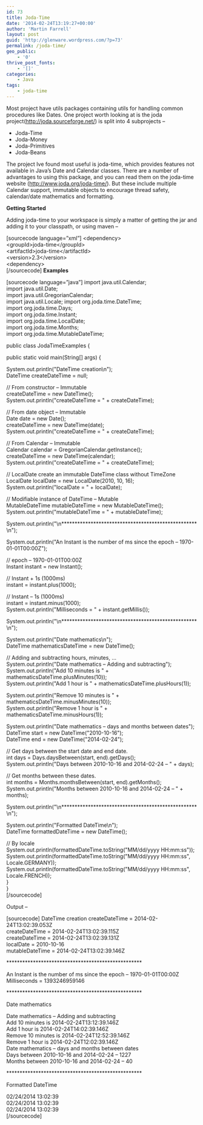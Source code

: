 ```yaml
---
id: 73
title: Joda-Time
date: '2014-02-24T13:19:27+00:00'
author: 'Martin Farrell'
layout: post
guid: 'http://glenware.wordpress.com/?p=73'
permalink: /joda-time/
geo_public:
    - '0'
thrive_post_fonts:
    - '[]'
categories:
    - Java
tags:
    - joda-time
---
```


Most project have utils packages containing utils for handling common procedures like Dates. One project worth looking at is the joda project(<http://joda.sourceforge.net/>) is split into 4 subprojects –

- Joda-Time
- Joda-Money
- Joda-Primitives
- Joda-Beans

The project Ive found most useful is joda-time, which provides features not available in Java’s Date and Calendar classes. There are a number of advantages to using this package, and you can read them on the joda-time website (<http://www.joda.org/joda-time/>). But these include multiple Calendar support, immutable objects to encourage thread safety, calendar/date mathematics and formatting.

**Getting Started**

Adding joda-time to your workspace is simply a matter of getting the jar and adding it to your classpath, or using maven –

\[sourcecode language=”xml”\] &lt;dependency&gt;  
 &lt;groupId&gt;joda-time&lt;/groupId&gt;  
 &lt;artifactId&gt;joda-time&lt;/artifactId&gt;  
 &lt;version&gt;2.3&lt;/version&gt;  
&lt;dependency&gt;  
\[/sourcecode\] **Examples**

\[sourcecode language=”java”\] import java.util.Calendar;  
import java.util.Date;  
import java.util.GregorianCalendar;  
import java.util.Locale; import org.joda.time.DateTime;  
import org.joda.time.Days;  
import org.joda.time.Instant;  
import org.joda.time.LocalDate;  
import org.joda.time.Months;  
import org.joda.time.MutableDateTime;

public class JodaTimeExamples {

 public static void main(String\[\] args) {  
   
   
 System.out.println("DateTime creation\\n");  
 DateTime createDateTime = null;  
   
 // From constructor – Immutable  
 createDateTime = new DateTime();  
 System.out.println("createDateTime = " + createDateTime);  
   
 // From date object – Immutable  
 Date date = new Date();  
 createDateTime = new DateTime(date);  
 System.out.println("createDateTime = " + createDateTime);  
   
 // From Calendar – Immutable  
 Calendar calendar = GregorianCalendar.getInstance();  
 createDateTime = new DateTime(calendar);  
 System.out.println("createDateTime = " + createDateTime);  
   
 // LocalDate create an immutable DateTime class without TimeZone  
 LocalDate localDate = new LocalDate(2010, 10, 16);  
 System.out.println("localDate = " + localDate);  
   
 // Modifiable instance of DateTime – Mutable  
 MutableDateTime mutableDateTime = new MutableDateTime();  
 System.out.println("mutableDateTime = " + mutableDateTime);  
   
 System.out.println("\\n\*\*\*\*\*\*\*\*\*\*\*\*\*\*\*\*\*\*\*\*\*\*\*\*\*\*\*\*\*\*\*\*\*\*\*\*\*\*\*\*\*\*\*\*\*\*\*\*\*\*\*\\n");

 System.out.println("An Instant is the number of ms since the epoch – 1970-01-01T00:00Z");  
   
 // epoch – 1970-01-01T00:00Z  
 Instant instant = new Instant();  
   
 // Instant + 1s (1000ms)  
 instant = instant.plus(1000);  
   
 // Instant – 1s (1000ms)  
 instant = instant.minus(1000);  
 System.out.println("Milliseconds = " + instant.getMillis());  
   
 System.out.println("\\n\*\*\*\*\*\*\*\*\*\*\*\*\*\*\*\*\*\*\*\*\*\*\*\*\*\*\*\*\*\*\*\*\*\*\*\*\*\*\*\*\*\*\*\*\*\*\*\*\*\*\*\\n");  
   
 System.out.println("Date mathematics\\n");  
 DateTime mathematicsDateTime = new DateTime();  
   
 // Adding and subtracting hours, minutes, …  
 System.out.println("Date mathematics – Adding and subtracting");  
 System.out.println("Add 10 minutes is " + mathematicsDateTime.plusMinutes(10));  
 System.out.println("Add 1 hour is " + mathematicsDateTime.plusHours(1));  
   
 System.out.println("Remove 10 minutes is " + mathematicsDateTime.minusMinutes(10));  
 System.out.println("Remove 1 hour is " + mathematicsDateTime.minusHours(1));   
   
 System.out.println("Date mathematics – days and months between dates");  
 DateTime start = new DateTime("2010-10-16");  
 DateTime end = new DateTime("2014-02-24");  
   
 // Get days between the start date and end date.  
 int days = Days.daysBetween(start, end).getDays();  
 System.out.println("Days between 2010-10-16 and 2014-02-24 – " + days);  
   
 // Get months between these dates.  
 int months = Months.monthsBetween(start, end).getMonths();  
 System.out.println("Months between 2010-10-16 and 2014-02-24 – " + months);  
   
 System.out.println("\\n\*\*\*\*\*\*\*\*\*\*\*\*\*\*\*\*\*\*\*\*\*\*\*\*\*\*\*\*\*\*\*\*\*\*\*\*\*\*\*\*\*\*\*\*\*\*\*\*\*\*\*\\n");  
   
 System.out.println("Formatted DateTime\\n");  
 DateTime formattedDateTime = new DateTime();  
   
 // By locale  
 System.out.println(formattedDateTime.toString("MM/dd/yyyy HH:mm:ss"));  
 System.out.println(formattedDateTime.toString("MM/dd/yyyy HH:mm:ss", Locale.GERMANY));  
 System.out.println(formattedDateTime.toString("MM/dd/yyyy HH:mm:ss", Locale.FRENCH));  
 }  
}  
\[/sourcecode\]

Output –

\[sourcecode\] DateTime creation createDateTime = 2014-02-24T13:02:39.053Z  
createDateTime = 2014-02-24T13:02:39.115Z  
createDateTime = 2014-02-24T13:02:39.131Z  
localDate = 2010-10-16  
mutableDateTime = 2014-02-24T13:02:39.146Z

\*\*\*\*\*\*\*\*\*\*\*\*\*\*\*\*\*\*\*\*\*\*\*\*\*\*\*\*\*\*\*\*\*\*\*\*\*\*\*\*\*\*\*\*\*\*\*\*\*\*\*

An Instant is the number of ms since the epoch – 1970-01-01T00:00Z  
Milliseconds = 1393246959146

\*\*\*\*\*\*\*\*\*\*\*\*\*\*\*\*\*\*\*\*\*\*\*\*\*\*\*\*\*\*\*\*\*\*\*\*\*\*\*\*\*\*\*\*\*\*\*\*\*\*\*

Date mathematics

Date mathematics – Adding and subtracting  
Add 10 minutes is 2014-02-24T13:12:39.146Z  
Add 1 hour is 2014-02-24T14:02:39.146Z  
Remove 10 minutes is 2014-02-24T12:52:39.146Z  
Remove 1 hour is 2014-02-24T12:02:39.146Z  
Date mathematics – days and months between dates  
Days between 2010-10-16 and 2014-02-24 – 1227  
Months between 2010-10-16 and 2014-02-24 – 40

\*\*\*\*\*\*\*\*\*\*\*\*\*\*\*\*\*\*\*\*\*\*\*\*\*\*\*\*\*\*\*\*\*\*\*\*\*\*\*\*\*\*\*\*\*\*\*\*\*\*\*

Formatted DateTime

02/24/2014 13:02:39  
02/24/2014 13:02:39  
02/24/2014 13:02:39  
\[/sourcecode\]